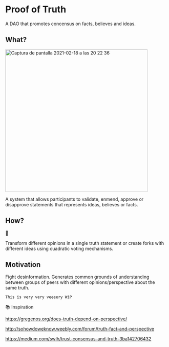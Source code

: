 # Proof of Truth

A DAO that promotes concensus on facts, believes and ideas.

## What?

<img width="444" alt="Captura de pantalla 2021-02-18 a las 20 22 36" src="https://user-images.githubusercontent.com/71792/108409899-0cdc7e80-7227-11eb-917c-3fbcda21e2a4.png">

A system that allows participants to validate, enmend, approve or disapprove statements that represents ideas, believes or facts.


## How?

:shrug:

Transform different opinions in a single truth statement or create forks with different ideas using cuadratic voting mechanisms.


## Motivation

Fight desinformation. Generates common grounds of understanding between groups of peers with different opinions/perspective about the same truth.


    This is very very veeeery WiP



📚 Inspiration

https://gregenos.org/does-truth-depend-on-perspective/

http://sohowdoweknow.weebly.com/forum/truth-fact-and-perspective 

https://medium.com/swlh/trust-consensus-and-truth-3ba142706432 
